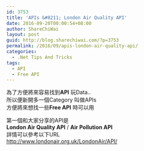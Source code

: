 ```yaml
---
id: 3753
title: 'APIs &#8211; London Air Quality API'
date: 2016-09-20T00:00:54+08:00
author: ShareChiWai
layout: post
guid: http://blog.sharechiwai.com/?p=3753
permalink: /2016/09/apis-london-air-quality-api/
categories:
  - .Net Tips And Tricks
tags:
  - API
  - Free API
---
```

為了方便將來容易找到**API** 玩Data..  
所以便新開多一個Category 叫做APIs  
方便將來想找一些**Free API** 時可以用

第一個和大家分享的API是  
**London Air Quality API** / **Air Pollution API**  
詳情可以參考以下URL  
<http://www.londonair.org.uk/LondonAir/API/>